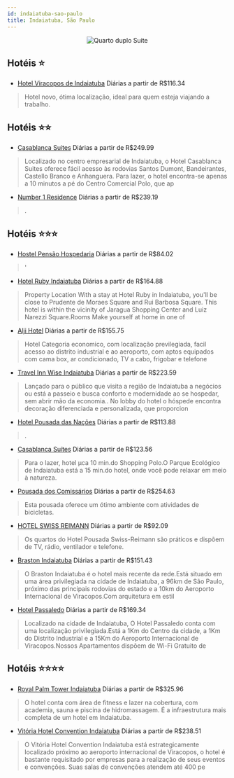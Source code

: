 ```yaml
---
id: indaiatuba-sao-paulo
title: Indaiatuba, São Paulo
---
```


<center><img src="https://static.hotelurbano.com/reservas/prod0/10/10853/5b606e876f3c5_hostel-pensao-hospedaria.png" alt="Quarto duplo Suite " /></center>


## Hotéis ⭐️

-    [Hotel Viracopos de Indaiatuba](https://www.hurb.com/aud/https://www.hurb.com/hoteis/indaiatuba/hotel-viracopos-de-indaiatuba-8238?cmp=18055) Diárias a partir de R$116.34
   > Hotel novo, ótima localização, ideal para quem esteja viajando a trabalho.

## Hotéis ⭐️⭐️

-    [Casablanca Suites](https://www.hurb.com/aud/https://www.hurb.com/hoteis/indaiatuba/casablanca-suites-JNP-JP650726?cmp=18055) Diárias a partir de R$249.99
   > Localizado no centro empresarial de Indaiatuba, o Hotel Casablanca Suites oferece fácil acesso às rodovias Santos Dumont, Bandeirantes, Castello Branco e Anhanguera. Para lazer, o hotel encontra-se apenas a 10 minutos a pé do Centro Comercial Polo, que ap
-    [Number 1 Residence](https://www.hurb.com/aud/https://www.hurb.com/hoteis/indaiatuba/number-1-residence-7811?cmp=18055) Diárias a partir de R$239.19
   > .

## Hotéis ⭐️⭐️⭐️

-    [Hostel Pensão Hospedaria](https://www.hurb.com/aud/https://www.hurb.com/hoteis/indaiatuba/hostel-pensao-hospedaria-10853?cmp=18055) Diárias a partir de R$84.02
   > '
-    [Hotel Ruby Indaiatuba](https://www.hurb.com/aud/https://www.hurb.com/hoteis/indaiatuba/hotel-ruby-indaiatuba-JNP-JP640838?cmp=18055) Diárias a partir de R$164.88
   > Property Location With a stay at Hotel Ruby in Indaiatuba, you&apos;ll be close to Prudente de Moraes Square and Rui Barbosa Square. This hotel is within the vicinity of Jaragua Shopping Center and Luiz Narezzi Square.Rooms Make yourself at home in one of
-    [Alji Hotel](https://www.hurb.com/aud/https://www.hurb.com/hoteis/indaiatuba/alji-hotel-OMN-5292?cmp=18055) Diárias a partir de R$155.75
   > Hotel Categoria economico, com localização previlegiada, facil acesso ao distrito industrial e ao aeroporto, com aptos equipados com cama box, ar condicionado, TV a cabo, frigobar e telefone
-    [Travel Inn Wise Indaiatuba](https://www.hurb.com/aud/https://www.hurb.com/hoteis/indaiatuba/travel-inn-wise-indaiatuba-OMN-6423?cmp=18055) Diárias a partir de R$223.59
   >  Lançado para o público que visita a região de Indaiatuba a negócios ou está a passeio e busca conforto e modernidade ao se hospedar, sem abrir mão da economia.. No lobby do hotel o hóspede encontra decoração diferenciada e personalizada, que proporcion
-    [Hotel Pousada das Nações](https://www.hurb.com/aud/https://www.hurb.com/hoteis/indaiatuba/hotel-pousada-das-nacoes-10843?cmp=18055) Diárias a partir de R$113.88
   > .
-    [Casablanca Suítes](https://www.hurb.com/aud/https://www.hurb.com/hoteis/indaiatuba/casa-blanca-suites-7755?cmp=18055) Diárias a partir de R$123.56
   > Para o lazer, hotel µca 10 min.do Shopping Polo.O Parque Ecológico de Indaiatuba está a 15 min.do hotel, onde você pode relaxar em meio à natureza.
-    [Pousada dos Comissários](https://www.hurb.com/aud/https://www.hurb.com/hoteis/indaiatuba/pousada-dos-comissarios-10789?cmp=18055) Diárias a partir de R$254.63
   > Esta pousada oferece um ótimo ambiente com atividades de bicicletas.
-    [HOTEL SWISS REIMANN](https://www.hurb.com/aud/https://www.hurb.com/hoteis/indaiatuba/hotel-swiss-reimann-OMN-9007?cmp=18055) Diárias a partir de R$92.09
   > Os quartos do Hotel Pousada Swiss-Reimann são práticos e dispõem de TV, rádio, ventilador e telefone.
-    [Braston Indaiatuba](https://www.hurb.com/aud/https://www.hurb.com/hoteis/indaiatuba/braston-indaiatuba-OMN-5480?cmp=18055) Diárias a partir de R$151.43
   > O Braston Indaiatuba é o hotel mais recente da rede.Está situado em uma área privilegiada na cidade de Indaiatuba, a 96km de São Paulo, próximo das principais rodovias do estado e a 10km do Aeroporto Internacional de Viracopos.Com arquitetura em estil
-    [Hotel Passaledo](https://www.hurb.com/aud/https://www.hurb.com/hoteis/indaiatuba/hotel-passaledo-OMN-9214?cmp=18055) Diárias a partir de R$169.34
   > Localizado na cidade de Indaiatuba, O Hotel Passaledo conta com uma localização privilegiada.Está a 1Km do Centro da cidade, a 1Km do Distrito Industrial e a 15Km do Aeroporto Internacional de Viracopos.Nossos Apartamentos dispõem de Wi-Fi Gratuito de 

## Hotéis ⭐️⭐️⭐️⭐️

-    [Royal Palm Tower Indaiatuba](https://www.hurb.com/aud/https://www.hurb.com/hoteis/indaiatuba/royal-palm-tower-indaiatuba-OMN-5283?cmp=18055) Diárias a partir de R$325.96
   > O hotel conta com área de fitness e lazer na cobertura, com academia, sauna e piscina de hidromassagem. É a infraestrutura mais completa de um hotel em Indaiatuba.
-    [Vitória Hotel Convention Indaiatuba](https://www.hurb.com/aud/https://www.hurb.com/hoteis/indaiatuba/vitoria-hotel-convention-indaiatuba-OMN-2149?cmp=18055) Diárias a partir de R$238.51
   > O Vitória Hotel Convention Indaiatuba está estrategicamente localizado próximo ao aeroporto internacional de Viracopos, o hotel é bastante requisitado por empresas para a realização de seus eventos e convenções. Suas salas de convenções atendem até 400 pe
